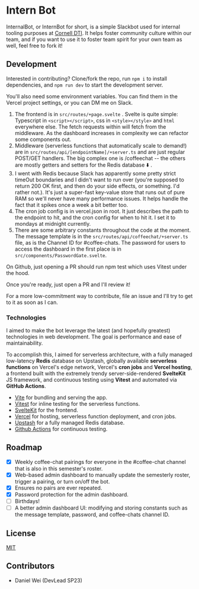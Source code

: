 # Intern Bot

InternalBot, or InternBot for short, is a simple Slackbot used for internal tooling purposes at [Cornell DTI](https://cornelldti.org/). It helps foster community culture within our team, and if you want to use it to foster team spirit for your own team as well, feel free to fork it!

## Development

Interested in contributing? Clone/fork the repo, run `npm i` to install dependencies, and `npm run dev` to start the development server.

You'll also need some environment variables. You can find them in the Vercel project settings, or you can DM me on Slack.

1. The frontend is in `src/routes/+page.svelte` . Svelte is quite simple: Typescript in `<script></script>`, css in `<style></style>` and `html` everywhere else. The fetch requests within will fetch from the middleware. As the dashboard increases in complexity we can refactor some components out.
2. Middleware (serverless functions that automatically scale to demand!) are in `src/routes/api/[endpointName]/+server.ts` and are just regular POST/GET handlers. The big complex one is /coffeechat -- the others are mostly getters and setters for the Redis database :arrow_down: .
3. I went with Redis because Slack has apparently some pretty strict timeOut boundaries and I didn't want to run over (you're supposed to return 200 OK first, and then do your side effects, or something. I'd rather not.). It's just a super-fast key-value store that runs out of pure RAM so we'll never have many performance issues. It helps handle the fact that it spikes once a week a bit better too.
4. The cron job config is in vercel.json in root. It just describes the path to the endpoint to hit, and the cron config for when to hit it. I set it to mondays at midnight currently.
5. There are some arbitrary constants throughout the code at the moment. The message template is in the `src/routes/api/coffeechat/+server.ts` file, as is the Channel ID for #coffee-chats. The password for users to access the dashboard in the first place is in `src/components/PasswordGate.svelte`.

On Github, just opening a PR should run npm test which uses Vitest under the hood.

Once you're ready, just open a PR and I'll review it!

For a more low-commitment way to contribute, file an issue and I'll try to get to it as soon as I can.

### Technologies

I aimed to make the bot leverage the latest (and hopefully greatest) technologies in web development. The goal is performance and ease of maintainability.

To accomplish this, I aimed for serverless architecture, with a fully managed low-latency **Redis** database on Upstash, globally available **serverless functions** on Vercel's edge network, Vercel's **cron jobs** and **Vercel hosting**, a frontend built with the extremely trendy server-side-rendered **SvelteKit** JS framework, and continuous testing using **Vitest** and automated via **GitHub Actions**.

- [Vite](https://vitejs.dev/) for bundling and serving the app.
- [Vitest](https://vitest.dev/) for inline testing for the serverless functions.
- [SvelteKit](https://kit.svelte.dev/) for the frontend.
- [Vercel](https://vercel.com/) for hosting, serverless function deployment, and cron jobs.
- [Upstash](https://upstash.com/) for a fully managed Redis database.
- [Github Actions](https://github.com/features/actions) for continuous testing.

## Roadmap

- [x] Weekly coffee-chat pairings for everyone in the #coffee-chat channel that is also in this semester's roster.
- [x] Web-based admin dashboard to manually update the semesterly roster, trigger a pairing, or turn on/off the bot.
- [x] Ensures no pairs are ever repeated.
- [x] Password protection for the admin dashboard.
- [ ] Birthdays!
- [ ] A better admin dashboard UI: modifying and storing constants such as the message template, password, and coffee-chats channel ID.

## License

[MIT](LICENSE)

## Contributors

- Daniel Wei (DevLead SP23)

